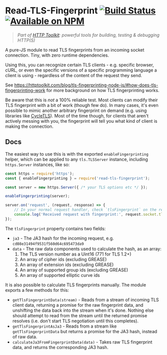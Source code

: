 # Read-TLS-Fingerprint [![Build Status](https://github.com/httptoolkit/read-tls-fingerprint/workflows/CI/badge.svg)](https://github.com/httptoolkit/read-tls-fingerprint/actions) [![Available on NPM](https://img.shields.io/npm/v/read-tls-fingerprint.svg)](https://npmjs.com/package/read-tls-fingerprint)

> _Part of [HTTP Toolkit](https://httptoolkit.tech): powerful tools for building, testing & debugging HTTP(S)_

A pure-JS module to read TLS fingerprints from an incoming socket connection. Tiny, with zero runtime dependencies.

Using this, you can recognize certain TLS clients - e.g. specific browser, cURL, or even the specific versions of a specific programming language a client is using - regardless of the content of the request they send.

See https://httptoolkit.com/blog/tls-fingerprinting-node-js/#how-does-tls-fingerprinting-work for more background on how TLS fingerprinting works.

Be aware that this is _not_ a 100% reliable test. Most clients can modify their TLS fingerprint with a bit of work (though few do). In many cases, it's even possible to mimic another arbitrary fingerprint on demand (e.g. using libraries like [CycleTLS](https://www.npmjs.com/package/cycletls)). Most of the time though, for clients that aren't actively messing with you, the fingerprint will tell you what kind of client is making the connection.

## Docs

The easiest way to use this is with the exported `enableFingerprinting` helper, which can be applied to any `tls.TLSServer` instance, including `https.Server` instances, like so:

```javascript
const https = require('https');
const { enableFingerprinting } = require('read-tls-fingerprint');

const server = new https.Server({ /* your TLS options etc */ });

enableFingerprinting(server);

server.on('request', (request, response) => {
    // In your normal request handler, check `tlsFingerprint` on the request's socket:
    console.log('Received request with fingerprint:', request.socket.tlsFingerprint);
});
```

The `tlsFingerprint` property contains two fields:

* `ja3` - The JA3 hash for the incoming request, e.g. `cd08e31494f9531f560d64c695473da9`
* `data` - The raw data components used to calculate the hash, as an array:
    1. The TLS version number as a Uint16 (771 for TLS 1.2+)
    2. An array of cipher ids (excluding GREASE)
    3. An array of extension ids (excluding GREASE)
    4. An array of supported group ids (excluding GREASE)
    5. An array of supported elliptic curve ids

It is also possible to calculate TLS fingerprints manually. The module exports a few methods for this:

* `getTlsFingerprintData(stream)` - Reads from a stream of incoming TLS client data, returning a promise for the raw fingerprint data, and unshifting the data back into the stream when it's done. Nothing else should attempt to read from the stream until the returned promise resolves (i.e. don't start TLS negotiation until this completes).
* `getTlsFingerprintAsJa3` - Reads from a stream like `getTlsFingerprintData` but returns a promise for the JA3 hash, instead of raw data.
* `calculateJa3FromFingerprintData(data)` - Takes raw TLS fingerprint data, and returns the corresponding JA3 hash.